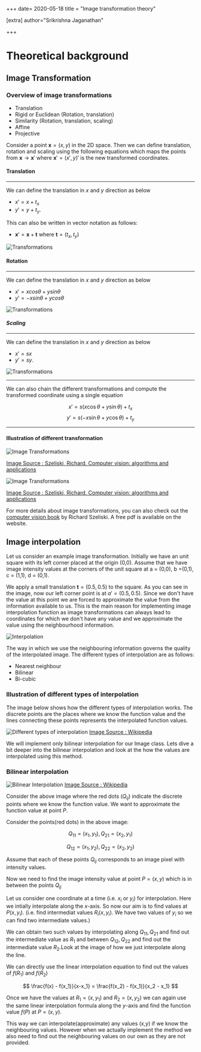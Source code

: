 +++
date= 2020-05-18
title = "Image transformation theory"

[extra]
author="Srikrishna Jaganathan"

+++

# Theoretical background

## Image Transformation


### Overview of image transformations

* Translation
* Rigid or Euclidean (Rotation, translation)
* Similarity (Rotation, translation, scaling)
* Affine
* Projective


Consider a point $\mathbf{x}=(x,y)$ in the 2D space. Then
we can define translation, rotation and scaling
using the following equations which maps the points from $\mathbf{x} \to \mathbf{x}'$ where $\mathbf{x}' = (x',y)'$ is the new transformed coordinates.

#### Translation

***

We can define the translation in $x$ and $y$ direction as below

* $x' =  x + t_x$
* $y' =  y + t_y$.

This can also be written in vector notation as follows:

* $\mathbf{x}' = \mathbf{x} + \mathbf{t}$ where  $\mathbf{t} = (t_x, t_y)$


![Transformations](translation.png)

#### Rotation

***
We can define the translation in $x$ and $y$ direction as below

* $x' =  x cos\theta + y sin\theta$
* $y' =  -x sin\theta + y cos\theta$

<!-- This can also be compactly rewritten as a matrix notation

* $\mathbf{x}' = \mathbf{R}\mathbf{x}$
where
$\mathbf{R} = \begin{matrix}
cos\theta & sin\theta \\
-sin\theta & cos\theta\\
\end{matrix}$ -->


![Transformations](rotation.png)

#### *Scaling*

***

We can define the translation in $x$ and $y$ direction as below

* $x' =  sx$
* $y' =  sy$.

<!-- In vector notation $\mathbf{X}' = s\mathbf{X}$ -->

![Transformations](scaling.png)

*** 
We can also chain the different transformations and compute the transformed coordinate using a single equation

$$x' =  s (x \cos\theta + y \sin\theta ) + t_x$$
$$y' =  s(-x \sin\theta + y \cos\theta) + t_y$$

***

<!-- #### Diving deeper into transformations

***
*Disclaimer!* The following is not required for implementing the tasks but its provided to give an complete overview of 2D image transformations in general. Feel free to skip this and directly go below for the tasks.
***

##### Transformations in matrix notation

We can chain the different transformations if we
represent the transformation in matrix notation as follows

We first write down the equations for rotation, scaling and translation in the combined form for $x,y$ separately

$$x' =  s (x cos\theta + y sin\theta ) + t_x$$
$$y' =  s(-x sin\theta + y cos\theta) + t_y$$

This equations can be rewritten in matrix form if we append an additional one to our points in 2D space like $(x,y) \to (x,y,1)$. This representation of points in 2D space with an $1$ appended as the last value is known as homogeneous coordinates. Now we can combine all the transformations in matrix form:

$$
\begin{matrix}
x' \\
y' \\
1 \\
\end{matrix} =
s
\begin{matrix}
	cos\theta & sin\theta & t_x \\
	-sin\theta & cos\theta & t_y\\
\end{matrix}

\begin{matrix}
	x \\
	y\\
	1 \\
\end{matrix}
$$

$$
\mathbf{\tilde{x}}'= [sR | t ]_{\tiny{2,3}}
\mathbf{\tilde{x}}
$$


The matrix $[sR|t]$ is known as transformation matrix $T$. We can extend the transformation matrix by appending an additional row at the end of the matrix with $[0,0,1]$. Now we have an $3,3$ transformation matrix that allows
us to express all the planar transformations in a compact matrix notation.

The extended transformation matrix for rigid transformation is given below.

$$
\begin{matrix}
x' \\
y' \\
1 \\
\end{matrix} =
s
\begin{matrix}
	cos\theta & sin\theta & t_x \\
	-sin\theta & cos\theta & t_y\\
	0 & 0 & 1 \\
\end{matrix}




\begin{matrix}
	x \\
	y\\
	1 \\
\end{matrix}
$$

$$
\mathbf{\tilde{x}}'= \begin{matrix}
\mathbf{sR} &  \mathbf{t}\\
\mathbf{0} & 1 \\
\end{matrix}
\mathbf{\tilde{x}}
$$

*** -->

#### Illustration of different transformation

![Image Transformations](types_trans_img_selzki.png)

[Image Source : Szeliski, Richard. Computer vision: algorithms and applications](http://szeliski.org/Book/) 


![Image Transformations](types_trans_mat_szeliski.png)

[Image Source : Szeliski, Richard. Computer vision: algorithms and applications](http://szeliski.org/Book/) 

For more details about image transformations, you can 
also check out the [computer vision book](http://szeliski.org/Book/) by Richard Szeliski. 
A free pdf is available on the website.

## Image interpolation

Let us consider an example image
transformation. Initially we have an unit square with its left corner placed at the origin (0,0). Assume that we have image intensity values at the
corners of the unit square at a = (0,0), b =(0,1),
c = (1,1), d = (0,1).

We apply a small translation $\mathbf{t} = (0.5,0.5)$ to the square. As you can see in the image, now our left corner point is at $a' = (0.5,0.5)$.
Since we don't have the value at this point we are forced to approximate the value from the information available to us. This is the main
reason for implementing image interpolation function as image transformations can always lead to coordinates for which we don't have any value and we approximate the value using the neighbourhood information.

![Interpolation](interpolation_img.png)

The way in which we use the neighbouring information governs the quality of the interpolated image. The different types of interpolation are as follows:

* Nearest neighbour
* Bilinear
* Bi-cubic

### Illustration of different types of interpolation 

The image below shows how the different types of interpolation works. The discrete points are the places where we know the function value and
the lines connecting these points represents the interpolated function values.

![Different types of interpolation](Comparison_of_1D_and_2D_interpolation.png)
[Image Source : Wikipedia](https://en.wikipedia.org/wiki/Bilinear_interpolation)

We will implement only bilinear interpolation
for our Image class.
Lets dive a bit deeper into the bilinear
interpolation and look at the how the values are interpolated using this method.

### Bilinear interpolation

![Bilinear Interpolation](BilinearInterpolation.png)
[Image Source : Wikipedia](https://en.wikipedia.org/wiki/Bilinear_interpolation)

Consider the above image where the red dots ($Q_{ij}$) indicate the discrete points where we know the function value. We want to approximate the function value at point $P$.

Consider the points(red dots) in the  above image:

$$Q_{11} = (x_1,y_1), Q_{21} = (x_2,y_1)$$

$$ Q_{12} = (x_1,y_2), Q_{22} = (x_2,y_2)$$

Assume that each of these points $Q_{ij}$ corresponds to an image pixel with intensity values.

Now we need to find the image intensity value at point $P= (x,y)$ which is in between the points $Q_{ij}$

Let us consider one coordinate at
a time (i.e. $x_i$ or $y_i$) for interpolation.
Here we intially interpolate along the $x$-axis.
So now our aim is to find values at $P(x,y_i)$.
(i.e. find intermediat values $R_i (x,y_i)$. We have two values of $y_i$ so we can find two intermediate values.)

We can obtain two such values by interpolating along
$Q_{11}, Q_{21}$ and find out the intermediate value as $R_1$ and between $Q_{12}, Q_{22}$ and find out the intermediate value $R_2$.Look at the image of how we just interpolate along the line.

We can directly use the linear interpolation equation to find out the values of $f(R_1)$ and $f(R_2)$

$$ \frac{f(x) - f(x_1)}{x-x_1} = \frac{f(x_2) - f(x_1)}{x_2 - x_1} $$


Once we have the values at $R_1 = (x,y_1)$ and $R_2 = (x,y_2)$ we can again use the same linear interpolation formula along the $y$-axis and find the function value $f(P)$ at $P=(x,y)$.

This way we can interpolate(approximate) any values (x,y) if we know the neighbouring values. However when we actually implement the method we also need to find out the neighbouring values on our own as they are not provided.
